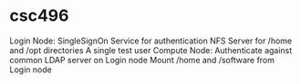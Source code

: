# csc496

Login Node:
SingleSignOn Service for authentication
NFS Server for /home and /opt directories
A single test user
Compute Node:
Authenticate against common LDAP server on Login node
Mount /home and /software from Login node
